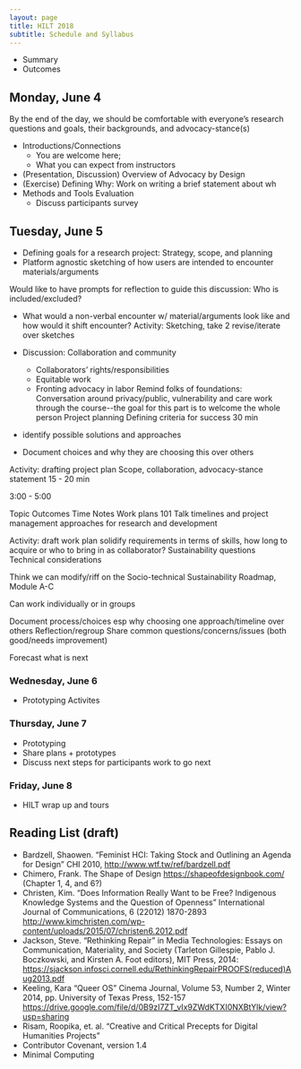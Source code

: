 ```yaml
---
layout: page
title: HILT 2018
subtitle: Schedule and Syllabus
---
```


- Summary
- Outcomes

## Monday, June 4

By the end of the day, we should be comfortable with everyone’s research questions and goals, their backgrounds, and advocacy-stance(s)

- Introductions/Connections
  - You are welcome here;
  - What you can expect from instructors
- (Presentation, Discussion) Overview of Advocacy by Design
- (Exercise) Defining Why: Work on writing a brief statement about wh
- Methods and Tools Evaluation
  - Discuss participants survey

## Tuesday, June 5

- Defining goals for a research project: Strategy, scope, and planning
- Platform agnostic sketching of how users are intended to encounter materials/arguments

Would like to have prompts for reflection to guide this discussion:
Who is included/excluded?
- What would a non-verbal encounter w/ material/arguments look like and how would it shift encounter?
Activity: Sketching, take 2
revise/iterate over sketches 


- Discussion: Collaboration and community
  - Collaborators’ rights/responsibilities
  - Equitable work
  - Fronting advocacy in labor
Remind folks of foundations: Conversation around privacy/public, vulnerability and care work through the course--the goal for this part is to welcome the whole person 
Project planning
Defining criteria for success
30 min
- identify possible solutions and approaches
- Document choices and why they are choosing this over others


Activity: drafting project plan
Scope, collaboration, advocacy-stance statement
15 - 20 min



3:00 - 5:00

Topic
Outcomes
Time
Notes
Work plans 101
Talk timelines and project management approaches for research and development






Activity: draft work plan
solidify requirements in terms of skills, how long to acquire or who to bring in as collaborator? Sustainability questions
Technical considerations


Think we can modify/riff on the Socio-technical Sustainability Roadmap, Module A-C

Can work individually or in groups

Document process/choices esp why choosing one approach/timeline over others
Reflection/regroup
Share common questions/concerns/issues (both good/needs improvement)

Forecast what is next


### Wednesday, June 6

-  Prototyping Activites


### Thursday, June 7

- Prototyping
- Share plans + prototypes
- Discuss next steps for participants work to go next

### Friday, June 8

- HILT wrap up and tours


## Reading List (draft)

- Bardzell, Shaowen. “Feminist HCI: Taking Stock and Outlining an Agenda for Design” CHI 2010, http://www.wtf.tw/ref/bardzell.pdf 
- Chimero, Frank. The Shape of Design https://shapeofdesignbook.com/ (Chapter 1, 4, and 6?)
- Christen, Kim. “Does Information Really Want to be Free? Indigenous Knowledge Systems and the Question of Openness” International Journal of Communications, 6 (22012) 1870-2893 
http://www.kimchristen.com/wp-content/uploads/2015/07/christen6.2012.pdf 
- Jackson, Steve. “Rethinking Repair” in Media Technologies: Essays on Communication, Materiality, and Society (Tarleton Gillespie, Pablo J. Boczkowski, and Kirsten A. Foot
editors), MIT Press, 2014: https://sjackson.infosci.cornell.edu/RethinkingRepairPROOFS(reduced)Aug2013.pdf 
- Keeling, Kara “Queer OS” Cinema Journal, Volume 53, Number 2, Winter 2014, pp. University of Texas Press, 152-157 https://drive.google.com/file/d/0B9zI7ZT_vIx9ZWdKTXI0NXBtYlk/view?usp=sharing
- Risam, Roopika, et. al. “Creative and Critical Precepts for Digital Humanities Projects”
- Contributor Covenant, version 1.4
- Minimal Computing

